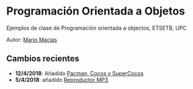 # Programación Orientada a Objetos

Ejemplos de clase de Programación orientada a objectos, ETSETB, UPC

Autor: [Mario Macías](http://www.macias.info)

## Cambios recientes

* **12/4/2018**: Añadido [Pacman, Cocos y SuperCocos](Tema%2007%20-%20Herencia/Pacman,%20Cocos%20y%20SuperCocos)
* **5/4/2018**: añadido [Reproductor MP3](https://github.com/mariomac/poo/tree/master/Tema%2006%20-%20Contenedores/ReproductorMP3)
